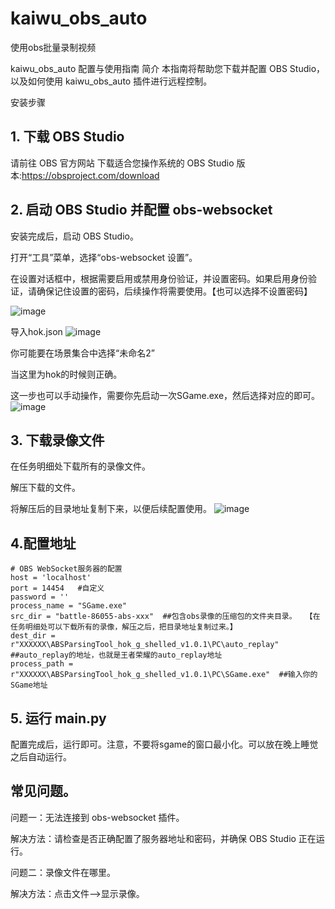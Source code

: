 # kaiwu_obs_auto
使用obs批量录制视频

kaiwu_obs_auto 配置与使用指南
简介
本指南将帮助您下载并配置 OBS Studio，以及如何使用  kaiwu_obs_auto 插件进行远程控制。

安装步骤

## 1. 下载 OBS Studio

请前往 OBS 官方网站 下载适合您操作系统的 OBS Studio 版本:https://obsproject.com/download

## 2. 启动 OBS Studio 并配置 obs-websocket

安装完成后，启动 OBS Studio。

打开“工具”菜单，选择“obs-websocket 设置”。

在设置对话框中，根据需要启用或禁用身份验证，并设置密码。如果启用身份验证，请确保记住设置的密码，后续操作将需要使用。【也可以选择不设置密码】

![image](https://github.com/user-attachments/assets/240a6c22-168d-4dca-84e2-2a3a731d4e09)

导入hok.json
![image](https://github.com/user-attachments/assets/bd113480-b8e7-4410-ab93-7c35b0f7bdf5)

你可能要在场景集合中选择“未命名2”

当这里为hok的时候则正确。

这一步也可以手动操作，需要你先启动一次SGame.exe，然后选择对应的即可。
![image](https://github.com/user-attachments/assets/33e8bba4-593d-4929-b594-ff973088d531)


## 3. 下载录像文件

在任务明细处下载所有的录像文件。

解压下载的文件。

将解压后的目录地址复制下来，以便后续配置使用。
![image](https://github.com/user-attachments/assets/8199329e-c8ef-445c-ac33-fa2533722a1f)

## 4.配置地址
```
# OBS WebSocket服务器的配置
host = 'localhost'
port = 14454   #自定义
password = ''
process_name = "SGame.exe"
src_dir = "battle-86055-abs-xxx"  ##包含obs录像的压缩包的文件夹目录。  【在任务明细处可以下载所有的录像，解压之后，把目录地址复制过来。】
dest_dir = r"XXXXXX\ABSParsingTool_hok_g_shelled_v1.0.1\PC\auto_replay"  ##auto_replay的地址，也就是王者荣耀的auto_replay地址
process_path = r"XXXXXX\ABSParsingTool_hok_g_shelled_v1.0.1\PC\SGame.exe"  ##输入你的SGame地址
```
## 5. 运行 main.py
配置完成后，运行即可。注意，不要将sgame的窗口最小化。可以放在晚上睡觉之后自动运行。

## 常见问题。

问题一：无法连接到 obs-websocket 插件。

解决方法：请检查是否正确配置了服务器地址和密码，并确保 OBS Studio 正在运行。

问题二：录像文件在哪里。

解决方法：点击文件-->显示录像。
